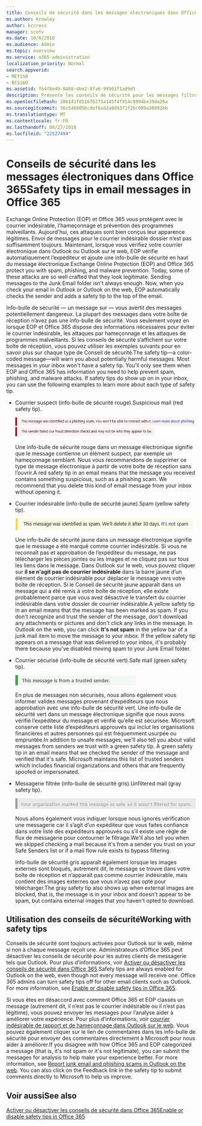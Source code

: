 ```yaml
---
title: Conseils de sécurité dans les messages électroniques dans Office 365
ms.author: krowley
author: kccross
manager: scotv
ms.date: 10/6/2016
ms.audience: Admin
ms.topic: overview
ms.service: o365-administration
localization_priority: Normal
search.appverid:
- MET150
- BCS160
ms.assetid: fb4f8e49-0468-4be2-8fa6-99501f1ad9d5
description: Présente les conseils de sécurité pour les messages filtrés par le filtre de courrier indésirable EOP et Office 365.
ms.openlocfilehash: 206141fd516f6273a145f4f954c0994be39da26a
ms.sourcegitcommit: 36c5466056cdef6ad2a8d9372f2bc009a30892bb
ms.translationtype: MT
ms.contentlocale: fr-FR
ms.lasthandoff: 08/27/2018
ms.locfileid: "22527494"
---
```

# <a name="safety-tips-in-email-messages-in-office-365"></a><span data-ttu-id="f4c79-103">Conseils de sécurité dans les messages électroniques dans Office 365</span><span class="sxs-lookup"><span data-stu-id="f4c79-103">Safety tips in email messages in Office 365</span></span>

<span data-ttu-id="f4c79-p101">Exchange Online Protection (EOP) et Office 365 vous protègent avec le courrier indésirable, l’hameçonnage et prévention des programmes malveillants. Aujourd'hui, ces attaques sont bien conçus leur apparence légitimes. Envoi de messages pour le courrier indésirable dossier n’est pas suffisamment toujours. Maintenant, lorsque vous vérifiez votre courrier électronique dans Outlook ou Outlook sur le web, EOP vérifie automatiquement l’expéditeur et ajoute une info-bulle de sécurité en haut du message électronique.</span><span class="sxs-lookup"><span data-stu-id="f4c79-p101">Exchange Online Protection (EOP) and Office 365 protect you with spam, phishing, and malware prevention. Today, some of these attacks are so well crafted that they look legitimate. Sending messages to the Junk Email folder isn't always enough. Now, when you check your email in Outlook or Outlook on the web, EOP automatically checks the sender and adds a safety tip to the top of the email.</span></span> 
  
<span data-ttu-id="f4c79-p102">Info-bulle de sécurité — un message sur — vous avertit des messages potentiellement dangereux. La plupart des messages dans votre boîte de réception n’avez pas une info-bulle de sécurité. Vous seulement voyez en lorsque EOP et Office 365 dispose des informations nécessaires pour éviter le courrier indésirable, les attaques par hameçonnage et les attaques de programmes malveillants. Si les conseils de sécurité s’affichent sur votre boîte de réception, vous pouvez utiliser les exemples suivants pour en savoir plus sur chaque type de Conseil de sécurité.</span><span class="sxs-lookup"><span data-stu-id="f4c79-p102">The safety tip—a color-coded message—will warn you about potentially harmful messages. Most messages in your inbox won't have a safety tip. You'll only see them when EOP and Office 365 has information you need to help prevent spam, phishing, and malware attacks. If safety tips do show up on in your inbox, you can use the following examples to learn more about each type of safety tip.</span></span>
  
- <span data-ttu-id="f4c79-112">Courrier suspect (info-bulle de sécurité rouge).</span><span class="sxs-lookup"><span data-stu-id="f4c79-112">Suspicious mail (red safety tip).</span></span>
    
    ![Capture d’écran montrant une info-bulle de sécurité rouge.](media/5078a0be-e556-44a1-b169-09d780d26898.png)
  
    <span data-ttu-id="f4c79-p103">Une info-bulle de sécurité rouge dans un message électronique signifie que le message contienne un élément suspect, par exemple un hameçonnage semblant. Nous vous recommandons de supprimer ce type de message électronique à partir de votre boîte de réception sans l’ouvrir.</span><span class="sxs-lookup"><span data-stu-id="f4c79-p103">A red safety tip in an email means that the message you received contains something suspicious, such as a phishing scam. We recommend that you delete this kind of email message from your inbox without opening it.</span></span>
    
- <span data-ttu-id="f4c79-116">Courrier indésirable (info-bulle de sécurité jaune).</span><span class="sxs-lookup"><span data-stu-id="f4c79-116">Spam (yellow safety tip).</span></span>
    
    ![Capture d’écran montrant une info-bulle de sécurité jaune.](media/793c9265-ea44-48fd-a98f-804fadd4163b.png)
  
    <span data-ttu-id="f4c79-p104">Une info-bulle de sécurité jaune dans un message électronique signifie que le message a été marqué comme courrier indésirable. Si vous ne reconnaît pas et approbation de l’expéditeur du message, ne pas télécharger les pièces jointes ou les images et ne cliquez pas sur tous les liens dans le message. Dans Outlook sur le web, vous pouvez cliquer sur **il se n'agit pas de courrier indésirable** dans la barre jaune d’un élément de courrier indésirable pour déplacer le message vers votre boîte de réception. Si le Conseil de sécurité jaune apparaît dans un message qui a été remis à votre boîte de réception, elle existe probablement parce que vous avez désactivé le transfert du courrier indésirable dans votre dossier de courrier indésirable.</span><span class="sxs-lookup"><span data-stu-id="f4c79-p104">A yellow safety tip in an email means that the message has been marked as spam. If you don't recognize and trust the sender of the message, don't download any attachments or pictures and don't click any links in the message. In Outlook on the web, you can click **It's not spam** in the yellow bar of a junk mail item to move the message to your inbox. If the yellow safety tip appears on a message that was delivered to your inbox, it's probably there because you've disabled moving spam to your Junk Email folder.</span></span> 
    
- <span data-ttu-id="f4c79-122">Courrier sécurisé (info-bulle de sécurité vert).</span><span class="sxs-lookup"><span data-stu-id="f4c79-122">Safe mail (green safety tip).</span></span>
    
    ![Capture d’écran montrant une info-bulle de sécurité vert.](media/acbc11d0-f626-4848-9fbf-66eeeda3f803.png)
  
    <span data-ttu-id="f4c79-p105">En plus de messages non sécurisés, nous allons également vous informer valides messages provenant d’expéditeurs que nous approbation avec une info-bulle de sécurité vert. Une info-bulle de sécurité vert dans un message électronique signifie que nous avons vérifié l’expéditeur du message et vérifié qu’elle est sécurisée. Microsoft conserve cette liste d’expéditeurs approuvés qui inclut les organisations financières et autres personnes qui est fréquemment usurpée ou empruntée.</span><span class="sxs-lookup"><span data-stu-id="f4c79-p105">In addition to unsafe messages, we'll also tell you about valid messages from senders we trust with a green safety tip. A green safety tip in an email means that we checked the sender of the message and verified that it's safe. Microsoft maintains this list of trusted senders which includes financial organizations and others that are frequently spoofed or impersonated.</span></span>
    
- <span data-ttu-id="f4c79-127">Messagerie filtrée (info-bulle de sécurité gris).</span><span class="sxs-lookup"><span data-stu-id="f4c79-127">Unfiltered mail (gray safety tip).</span></span>
    
    ![Capture d’écran montrant une info-bulle de sécurité gris.](media/c4d0cf8f-08e9-4c84-beee-1d9e0b022e0a.png)
  
    <span data-ttu-id="f4c79-129">Nous allons également vous indiquer lorsque nous ignorés vérification une messagerie car il s’agit d’un expéditeur que vous faites confiance dans votre liste des expéditeurs approuvés ou s’il existe une règle de flux de messagerie pour contourner le filtrage.</span><span class="sxs-lookup"><span data-stu-id="f4c79-129">We'll also tell you when we skipped checking a mail because it's from a sender you trust on your Safe Senders list or if a mail flow rule exists to bypass filtering.</span></span> 
    
    <span data-ttu-id="f4c79-130">Info-bulle de sécurité gris apparaît également lorsque les images externes sont bloqués, autrement dit, le message se trouve dans votre boîte de réception et n’apparaît pas comme courrier indésirable, mais contient des images externes que vous n’avez pas opté pour télécharger.</span><span class="sxs-lookup"><span data-stu-id="f4c79-130">The gray safety tip also shows up when external images are blocked, that is, the message is in your inbox and doesn't appear to be spam, but contains external images that you haven't opted to download.</span></span>
    
## <a name="working-with-safety-tips"></a><span data-ttu-id="f4c79-131">Utilisation des conseils de sécurité</span><span class="sxs-lookup"><span data-stu-id="f4c79-131">Working with safety tips</span></span>

<span data-ttu-id="f4c79-p106">Conseils de sécurité sont toujours activées pour Outlook sur le web, même si non à chaque message reçoit une. Administrateurs d’Office 365 peut désactiver les conseils de sécurité pour les autres clients de messagerie tels que Outlook. Pour plus d’informations, voir [Activer ou désactiver les conseils de sécurité dans Office 365](enable-or-disable-safety-tips.md).</span><span class="sxs-lookup"><span data-stu-id="f4c79-p106">Safety tips are always enabled for Outlook on the web, even though not every message will receive one. Office 365 admins can turn safety tips off for other email clients such as Outlook. For more information, see [Enable or disable safety tips in Office 365](enable-or-disable-safety-tips.md).</span></span>
  
<span data-ttu-id="f4c79-p107">Si vous êtes en désaccord avec comment Office 365 et EOP classés un message (autrement dit, il n’est pas le courrier indésirable ou il n’est pas légitime), vous pouvez envoyer les messages pour l’analyse aider à améliorer votre expérience. Pour plus d’informations, voir [courrier indésirable de rapport et de hameçonnage dans Outlook sur le web](https://technet.microsoft.com/library/dn594557.aspx). Vous pouvez également cliquer sur le lien de commentaires dans les info-bulle de sécurité pour envoyer des commentaires directement à Microsoft pour nous aider à améliorer.</span><span class="sxs-lookup"><span data-stu-id="f4c79-p107">If you disagree with how Office 365 and EOP categorized a message (that is, it's not spam or it's not legitimate), you can submit the messages for analysis to help make your experience better. For more information, see [Report junk email and phishing scams in Outlook on the web](https://technet.microsoft.com/library/dn594557.aspx). You can also click on the Feedback link in the safety tip to submit comments directly to Microsoft to help us improve.</span></span>
  
## <a name="see-also"></a><span data-ttu-id="f4c79-138">Voir aussi</span><span class="sxs-lookup"><span data-stu-id="f4c79-138">See also</span></span>

[<span data-ttu-id="f4c79-139">Activer ou désactiver les conseils de sécurité dans Office 365</span><span class="sxs-lookup"><span data-stu-id="f4c79-139">Enable or disable safety tips in Office 365</span></span>](enable-or-disable-safety-tips.md)

